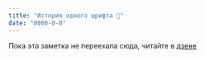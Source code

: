 ```yaml
---
title: "История одного шрифта 📰"
date: "0000-0-0"
---
```


Пока эта заметка не переехала сюда, читайте в [дзене](https://dzen.ru/a/XYHtEOT_8ACtQfMD)